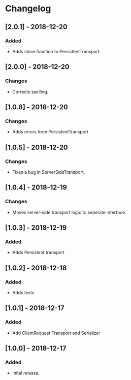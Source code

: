 # Changelog

## [2.0.1] - 2018-12-20
### Added
- Adds close function to PersistentTransport.

## [2.0.0] - 2018-12-20
### Changes
- Corrects spelling.

## [1.0.8] - 2018-12-20
### Changes
- Adds errors from PersistentTransport.

## [1.0.5] - 2018-12-20
### Changes
- Fixes a bug in ServerSideTransport.

## [1.0.4] - 2018-12-19
### Changes
- Moves server-side transport logic to seperate interface.

## [1.0.3] - 2018-12-19
### Added
- Adds Persistent transport

## [1.0.2] - 2018-12-18
### Added
- Adds tests

## [1.0.1] - 2018-12-17
### Added
- Add ClientRequest Transport and Serializer

## [1.0.0] - 2018-12-17
### Added
- Inital release.